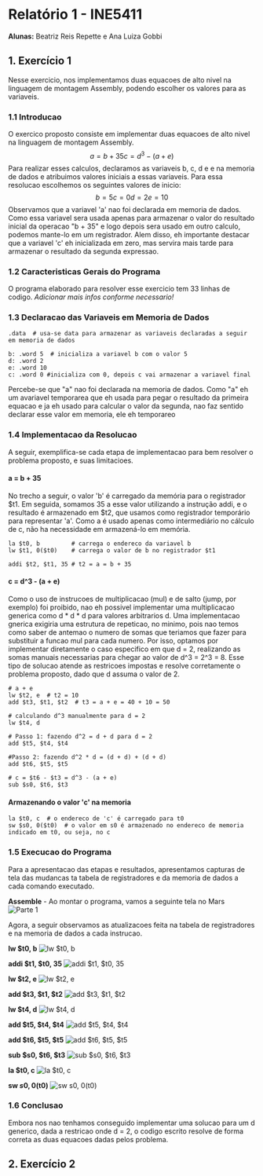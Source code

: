 # Relatório 1 - INE5411
**Alunas:** Beatriz Reis Repette e Ana Luiza Gobbi

## 1. Exercício 1
Nesse exercicio, nos implementamos duas equacoes de alto nivel na linguagem de montagem Assembly, podendo escolher os valores para as variaveis.


### 1.1 Introducao
O exercico proposto consiste em implementar duas equacoes de alto nivel na linguagem de montagem Assembly. 
$$
a = b + 35
c = d^3 - (a + e)
$$
Para realizar esses calculos, declaramos as variaveis b, c, d e e na memoria de dados e atribuimos valores iniciais a essas variaveis. Para essa resolucao escolhemos os seguintes valores de inicio:
$$
b = 5
c = 0
d = 2
e = 10
$$
Observamos que a variavel 'a' nao foi declarada em memoria de dados. Como essa variavel sera usada apenas para armazenar o valor do resultado inicial da operacao "b + 35" e logo depois sera usado em outro calculo, podemos mante-lo em um registrador. Alem disso, eh importante destacar que a variavel 'c' eh inicializada em zero, mas servira mais tarde para armazenar o resultado da segunda expressao.

### 1.2 Caracteristicas Gerais do Programa
O programa elaborado para resolver esse exercicio tem 33 linhas de codigo. *Adicionar mais infos conforme necessario!*

### 1.3 Declaracao das Variaveis em Memoria de Dados
```assembly
.data  # usa-se data para armazenar as variaveis declaradas a seguir em memoria de dados

b: .word 5  # inicializa a variavel b com o valor 5
d: .word 2
e: .word 10
c: .word 0 #inicializa com 0, depois c vai armazenar a variavel final
```

Percebe-se que "a" nao foi declarada na memoria de dados. Como "a" eh um avariavel temporarea que eh usada para pegar o resultado da primeira equacao e ja eh usado para calcular o valor da segunda, nao faz sentido declarar esse valor em memoria, ele eh temporareo

### 1.4 Implementacao da Resolucao
A seguir, exemplifica-se cada etapa de implementacao para bem resolver o problema proposto, e suas limitacioes.

#### a = b + 35
No trecho a seguir, o valor 'b' é carregado da memória para o registrador $t1. Em seguida, somamos 35 a esse valor utilizando a instrução addi, e o resultado é armazenado em $t2, que usamos como registrador temporário para representar 'a'. Como a é usado apenas como intermediário no cálculo de c, não ha necessidade em armazená-lo em memória.
```assembly
la $t0, b         # carrega o endereco da variavel b
lw $t1, 0($t0)    # carrega o valor de b no registrador $t1

addi $t2, $t1, 35 # t2 = a = b + 35
```

#### c = d^3 - (a + e)
Como o uso de instrucoes de multiplicacao (mul) e de salto (jump, por exemplo) foi proibido, nao eh possivel implementar uma multiplicacao generica como d * d * d para valores arbitrarios d. Uma implementacao gnerica exigiria uma estrutura de repeticao, no minimo, pois nao temos como saber de antemao o numero de somas que teriamos que fazer para substituir a funcao mul para cada numero.
Por isso, optamos por implementar diretamente o caso especifico em que d = 2, realizando as somas manuais necessarias para chegar ao valor de d^3 = 2^3 = 8. Esse tipo de solucao atende as restricoes impostas e resolve corretamente o problema proposto, dado que d assuma o valor de 2.
```assembly
# a + e
lw $t2, e  # t2 = 10
add $t3, $t1, $t2  # t3 = a + e = 40 + 10 = 50
	
# calculando d^3 manualmente para d = 2
lw $t4, d

# Passo 1: fazendo d^2 = d + d para d = 2
add $t5, $t4, $t4

#Passo 2: fazendo d^2 * d = (d + d) + (d + d)
add $t6, $t5, $t5
	
# c = $t6 - $t3 = d^3 - (a + e)
sub $s0, $t6, $t3
```

#### Armazenando o valor 'c' na memoria
```assembly
la $t0, c  # o endereco de 'c' é carregado para t0
sw $s0, 0($t0)  # o valor em s0 é armazenado no endereco de memoria indicado em t0, ou seja, no c
```

### 1.5 Execucao do Programa
Para a apresentacao das etapas e resultados, apresentamos capturas de tela das mudancas ta tabela de registradores e da memoria de dados a cada comando executado.

**Assemble** - Ao montar o programa, vamos a seguinte tela no Mars
![Parte 1](https://github.com/user-attachments/assets/1a3cb592-a68e-48c9-b6d8-7b56875d5f3c)

Agora, a seguir observamos as atualizacoes feita na tabela de registradores e na memoria de dados a cada instrucao.

**lw $t0, b**
![lw $t0, b](https://github.com/user-attachments/assets/018a9779-7e74-41f0-83e0-9a4ec7287633)

**addi $t1, $t0, 35**
![addi $t1, $t0, 35](https://github.com/user-attachments/assets/c227624e-76ba-4a58-bc43-18afafab7cc5)

**lw $t2, e**
![lw $t2, e](https://github.com/user-attachments/assets/df9fdd08-87ab-42f7-acd1-c30b16100bbb)

**add  $t3, $t1, $t2**
![add  $t3, $t1, $t2](https://github.com/user-attachments/assets/85a264fc-2180-4675-bb3c-0b955fff3f1d)

**lw $t4, d**
![lw $t4, d](https://github.com/user-attachments/assets/fb83eac2-ed99-4e85-989b-21ff02e6957d)

**add $t5, $t4, $t4**
![add $t5, $t4, $t4](https://github.com/user-attachments/assets/de0632fd-d821-4e24-86fd-0afaa749448c)

**add $t6, $t5, $t5**
![add $t6, $t5, $t5](https://github.com/user-attachments/assets/b2d9d985-1e73-4ecb-848e-a540e958f28c)

**sub $s0, $t6, $t3**
![sub $s0, $t6, $t3](https://github.com/user-attachments/assets/f23ac1b8-8a58-4ca8-b551-62e394e491bf)

**la $t0, c**
![la $t0, c](https://github.com/user-attachments/assets/c39bdcf6-ffc6-4dd5-985c-7ccec7716469)

**sw $s0, 0($t0)**
![sw $s0, 0($t0)](https://github.com/user-attachments/assets/46ab1277-ad90-42f4-97f1-ef5d76c40ea1)

### 1.6 Conclusao
Embora nos nao tenhamos conseguido implementar uma solucao para um d generico, dada a restricao onde d = 2, o codigo escrito resolve de forma correta as duas equacoes dadas pelos problema.

## 2. Exercício 2

